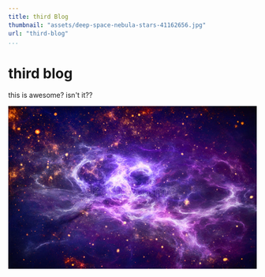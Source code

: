```yaml
---
title: third Blog
thumbnail: "assets/deep-space-nebula-stars-41162656.jpg"
url: "third-blog"
...
```


# third blog

this is awesome? isn't it??

![HAIL!](assets/deep-space-nebula-stars-41162656.jpg)
